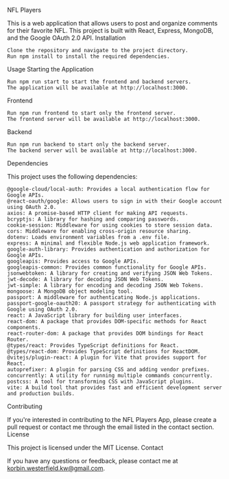 NFL Players

This is a web application that allows users to post and organize comments for their favorite NFL. This project is built with React, Express, MongoDB, and the Google OAuth 2.0 API.
Installation

    Clone the repository and navigate to the project directory.
    Run npm install to install the required dependencies.

Usage
Starting the Application

    Run npm run start to start the frontend and backend servers.
    The application will be available at http://localhost:3000.

Frontend

    Run npm run frontend to start only the frontend server.
    The frontend server will be available at http://localhost:3000.

Backend

    Run npm run backend to start only the backend server.
    The backend server will be available at http://localhost:3000.

Dependencies

This project uses the following dependencies:

    @google-cloud/local-auth: Provides a local authentication flow for Google APIs.
    @react-oauth/google: Allows users to sign in with their Google account using OAuth 2.0.
    axios: A promise-based HTTP client for making API requests.
    bcryptjs: A library for hashing and comparing passwords.
    cookie-session: Middleware for using cookies to store session data.
    cors: Middleware for enabling cross-origin resource sharing.
    dotenv: Loads environment variables from a .env file.
    express: A minimal and flexible Node.js web application framework.
    google-auth-library: Provides authentication and authorization for Google APIs.
    googleapis: Provides access to Google APIs.
    googleapis-common: Provides common functionality for Google APIs.
    jsonwebtoken: A library for creating and verifying JSON Web Tokens.
    jwt-decode: A library for decoding JSON Web Tokens.
    jwt-simple: A library for encoding and decoding JSON Web Tokens.
    mongoose: A MongoDB object modeling tool.
    passport: A middleware for authenticating Node.js applications.
    passport-google-oauth20: A passport strategy for authenticating with Google using OAuth 2.0.
    react: A JavaScript library for building user interfaces.
    react-dom: A package that provides DOM-specific methods for React components.
    react-router-dom: A package that provides DOM bindings for React Router.
    @types/react: Provides TypeScript definitions for React.
    @types/react-dom: Provides TypeScript definitions for ReactDOM.
    @vitejs/plugin-react: A plugin for Vite that provides support for React.
    autoprefixer: A plugin for parsing CSS and adding vendor prefixes.
    concurrently: A utility for running multiple commands concurrently.
    postcss: A tool for transforming CSS with JavaScript plugins.
    vite: A build tool that provides fast and efficient development server and production builds.

Contributing

If you're interested in contributing to the NFL Players App, please create a pull request or contact me through the email listed in the contact section.
License

This project is licensed under the MIT License.
Contact

If you have any questions or feedback, please contact me at korbin.westerfield.kw@gmail.com.
